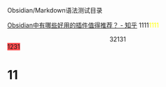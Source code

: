 Obsidian/Markdown语法测试目录
 
[Obsidian中有哪些好用的插件值得推荐？ - 知乎](https://www.zhihu.com/question/497487995)
1111<font color="#ffff00">1111</font><center>32131</center>
<span style="background:#ff4d4f">1231</span>

# 11

 
 